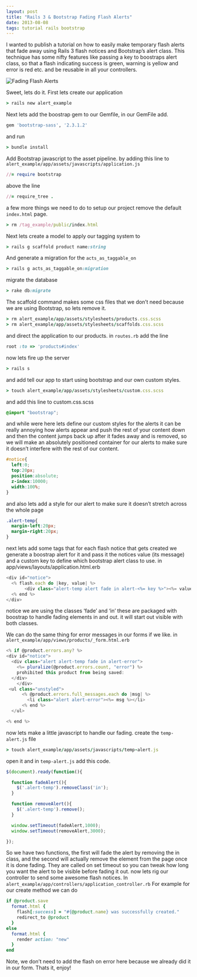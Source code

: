 ```yaml
---
layout: post
title: "Rails 3 & Bootstrap Fading Flash Alerts"
date: 2013-08-08
tags: tutorial rails bootstrap
---
```

I wanted to publish a tutorial on how to easily make temporary flash alerts that fade away using Rails 3 flash notices and Bootstrap’s alert class. This technique has some nifty features like passing a key to boostraps alert class, so that a flash indicating success is green, warning is yellow and error is red etc. and be reusable in all your controllers.

![Fading Flash Alerts]({{site.data.s3.blog}}fading-flash.jpg "Fading Flash Alerts")


<!--more-->


Sweet, lets do it. First lets create our application

~~~~~ruby
> rails new alert_example
~~~~~

Next lets add the boostrap gem to our Gemfile, in our GemFile add.

~~~~~ruby
gem 'bootstrap-sass', '2.3.1.2'
~~~~~

and run

~~~~~ruby
> bundle install
~~~~~

Add Bootstrap javascript to the asset pipeline. by adding this line to `alert_example/app/assets/javascripts/application.js`

~~~~~ruby
//= require bootstrap
~~~~~

above the line

~~~~~ruby
//= require_tree .
~~~~~

a few more things we need to do to setup our project remove the default `index.html` page.

~~~~~ruby
> rm /tag_example/public/index.html
~~~~~

Next lets create a model to apply our tagging system to

~~~~~ruby
> rails g scaffold product name:string
~~~~~

And generate a migration for the `acts_as_taggable_on`

~~~~~ruby
> rails g acts_as_taggable_on:migration
~~~~~

migrate the database

~~~~~ruby
> rake db:migrate
~~~~~

The scaffold command makes some css files that we don’t need because we are using Bootstrap, so lets remove it.

~~~~~ruby
> rm alert_example/app/assets/stylesheets/products.css.scss
> rm alert_example/app/assets/stylesheets/scaffolds.css.scss
~~~~~

and direct the application to our products. in `routes.rb` add the line

~~~~~ruby
root :to => 'products#index'
~~~~~

now lets fire up the server

~~~~~ruby
> rails s
~~~~~

and add tell our app to start using bootstrap and our own custom styles.

~~~~~ruby
> touch alert_example/app/assets/stylesheets/custom.css.scss
~~~~~

and add this line to custom.css.scss

~~~~~css
@import "bootstrap";
~~~~~

and while were here lets define our custom styles for the alerts it can be really annoying how alerts appear and push the rest of your content down and then the content jumps back up after it fades away and is removed, so we will make an absolutely positioned container for our alerts to make sure it doesn’t interfere with the rest of our content.

~~~~~css
#notice{
  left:0;
  top:20px;
  position:absolute;
  z-index:10000;
  width:100%;
}
~~~~~

and also lets add a style for our alert to make sure it doesn’t stretch across the whole page

~~~~~css
.alert-temp{
  margin-left:20px;
  margin-right:20px;
}
~~~~~

next lets add some tags that for each flash notice that gets created we generate a boostrap alert for it and pass it the notices value (its message) and a custom key to define which bootstrap alert class to use. in app/views/layouts/application.html.erb

~~~~~javascript
<div id="notice">
  <% flash.each do |key, value| %>
       <div class="alert-temp alert fade in alert-<%= key %>"><%= value %></div>
  <% end %>
</div>
~~~~~

notice we are using the classes ‘fade’ and ‘in’ these are packaged with boostrap to handle fading elements in and out. it will start out visible with both classes.

We can do the same thing for error messages in our forms if we like. in `alert_example/app/views/products/_form.html.erb`

~~~~~javascript
<% if @product.errors.any? %>
<div id="notice">
  <div class="alert alert-temp fade in alert-error">
  	<%= pluralize(@product.errors.count, "error") %>
  	prohibited this product from being saved:
  </div>
    </div>
 <ul class="unstyled">
      <% @product.errors.full_messages.each do |msg| %>
        <li class="alert alert-error"><%= msg %></li>
      <% end %>
  </ul>

<% end %>
~~~~~

now lets make a little javascript to handle our fading. create the `temp-alert.js` file

~~~~~ruby
> touch alert_example/app/assets/javascripts/temp-alert.js
~~~~~

open it and in `temp-alert.js` add this code.

~~~~~javascript
$(document).ready(function(){

  function fadeAlert(){
    $('.alert-temp').removeClass('in');
  }

  function removeAlert(){
    $('.alert-temp').remove();
  }

  window.setTimeout(fadeAlert,1000);
  window.setTimeout(removeAlert,3000);

});
~~~~~

So we have two functions, the first will fade the alert by removing the in class, and the second will actually remove the element from the page once it is done fading. They are called on set timeout so you can tweak how long you want the alert to be visible before fading it out. now lets rig our controller to send some awesome flash notices. In `alert_example/app/controllers/application_controller.rb` For example for our create method we can do

~~~~~ruby
if @product.save
  format.html {
    flash[:success] = "#{@product.name} was successfully created."
    redirect_to @product
  }
else
  format.html {
    render action: "new"
  }
end
~~~~~

Note, we don’t need to add the flash on error here because we already did it in our form. Thats it, enjoy!